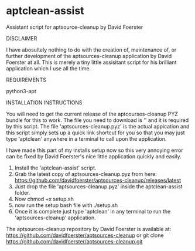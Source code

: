 # aptclean-assist
Assistant script for aptsource-cleanup by David Foerster

DISCLAIMER


I have abosultely nothing to do with the creation of, maintenance of, or further development of the aptsources-cleanup application by David Foerster at all. This is merely a tiny little assisitant script for his brilliant application which I use all the time. 

REQUIREMENTS

python3-apt

INSTALLATION INSTRUCTIONS

You will need to get the current release of the aptcourses-cleanup PYZ bundle for this to work. The file you need to download is '' and it is required by this script. The file 'aptsources-cleanup.pyz' is the actual appication and this script simply sets up a quick link shortcut for you so that you may just type 'aptclean' anywhere in a terminal to call upon the application.

I have made this part of my installs setup now so this very annoying error can be fixed by David Foerster's nice little application quickly and easily.

1. Install the 'aptclean-assist' script.
1. Grab the latest copy of aptsources-cleanup.pyz from here:
https://github.com/davidfoerster/aptsources-cleanup/releases/latest
3. Just drop the file 'aptsources-cleanup.pyz' inside the aptclean-assist folder.
4. Now chmod +x setup.sh
5. now run the setup bash file with ./setup.sh
6. Once it is complete just type 'aptclean' in any terminal to run the 'aptsources-cleanup' application.

The aptsources-cleanup repository by David Foerster is available at:
https://github.com/davidfoerster/aptsources-cleanup or 
git clone https://github.com/davidfoerster/aptsources-cleanup.git
